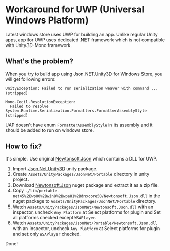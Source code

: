 # Workaround for UWP (Universal Windows Platform)

Latest windows store uses UWP for building an app.
Unlike regular Unity apps, app for UWP uses dedicated .NET framework which is
not compatible with Unity3D-Mono framework.

## What's the problem?

When you try to build app using Json.NET.Unity3D for Windows Store,
you will get following errors:

```
UnityException: Failed to run serialization weaver with command ...
(stripped)

Mono.Cecil.ResolutionException:
  Failed to resolve System.Runtime.Serialization.Formatters.FormatterAssemblyStyle
(stripped)
```

UAP doesn't have enum `FormatterAssemblyStyle` in its assembly and
it should be added to run on windows store.

## How to fix?

It's simple. Use original [Newtonsoft.Json](https://www.nuget.org/packages/Newtonsoft.Json/)
which contains a DLL for UWP.

  1. Import [Json.Net.Unity3D](https://github.com/SaladLab/Json.Net.Unity3D/releases/download/8.0.3/JsonNet.8.0.3.unitypackage)
     unity package.
  1. Create `Assets/UnityPackages/JsonNet/Portable` directory in unity project.
  1. Download [Newtonsoft.Json](https://www.nuget.org/api/v2/package/Newtonsoft.Json/8.0.3)
     nuget package and extract it as a zip file.
  1. Copy `./lib/portable-net45%2Bwp80%2Bwin8%2Bwpa81%2Bdnxcore50/Newtonsoft.Json.dll`
     in the nuget package to `Assets/UnityPackages/JsonNet/Portable` directory.
  1. Watch `Assets/UnityPackages/JsonNet/Newtonsoft.Json.dll` with an inspector,
     uncheck `Any Platform` at Select platforms for plugin
     and Set all platforms checked except `WSAPlayer`.
  1. Watch `Assets/UnityPackages/JsonNet/Portable/Newtonsoft.Json.dll` with an inspector,
     uncheck `Any Platform` at Select platforms for plugin
     and set only `WSAPlayer` checked.

Done!
